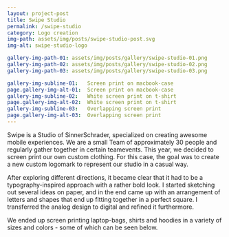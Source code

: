 ```yaml
---
layout: project-post
title: Swipe Studio
permalink: /swipe-studio
category: Logo creation
img-path: assets/img/posts/swipe-studio-post.svg
img-alt: swipe-studio-logo

gallery-img-path-01: assets/img/posts/gallery/swipe-studio-01.png
gallery-img-path-02: assets/img/posts/gallery/swipe-studio-02.png
gallery-img-path-03: assets/img/posts/gallery/swipe-studio-03.png

gallery-img-subline-01:   Screen print on macbook-case
page.gallery-img-alt-01:  Screen print on macbook-case
gallery-img-subline-02:   White screen print on t-shirt
page.gallery-img-alt-02:  White screen print on t-shirt
gallery-img-subline-03:   Overlapping screen print
page.gallery-img-alt-03:  Overlapping screen print
---
```


Swipe is a Studio of SinnerSchrader, specialized on creating awesome mobile experiences. We are a small Team of approximately 30 people and regularly gather together in certain teamevents. This year, we decided to screen print our own custom clothing. For this case, the goal was to create a new custom logomark to represent our studio in a casual way.
<!-- <br><br> -->
After exploring different directions, it became clear that it had to be a typography-inspired approach with a rather bold look. I started sketching out several ideas on paper, and in the end came up with an arrangement of letters and shapes that end up fitting together in a perfect square. I transferred the analog design to digital and refined it furthermore. 
<!-- <br><br> -->
We ended up screen printing laptop-bags, shirts and hoodies in a variety of sizes and colors - some of which can be seen below.